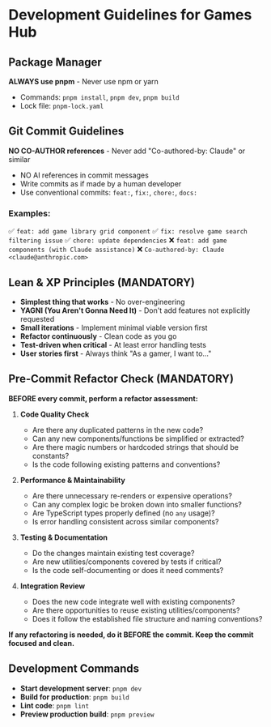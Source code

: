 # Development Guidelines for Games Hub

## Package Manager

**ALWAYS use pnpm** - Never use npm or yarn
- Commands: `pnpm install`, `pnpm dev`, `pnpm build`
- Lock file: `pnpm-lock.yaml`

## Git Commit Guidelines

**NO CO-AUTHOR references** - Never add "Co-authored-by: Claude" or similar
- NO AI references in commit messages
- Write commits as if made by a human developer
- Use conventional commits: `feat:`, `fix:`, `chore:`, `docs:`

### Examples:
✅ `feat: add game library grid component`
✅ `fix: resolve game search filtering issue`
✅ `chore: update dependencies`
❌ `feat: add game components (with Claude assistance)`
❌ `Co-authored-by: Claude <claude@anthropic.com>`

## Lean & XP Principles (MANDATORY)

- **Simplest thing that works** - No over-engineering
- **YAGNI (You Aren't Gonna Need It)** - Don't add features not explicitly requested
- **Small iterations** - Implement minimal viable version first
- **Refactor continuously** - Clean code as you go
- **Test-driven when critical** - At least error handling tests
- **User stories first** - Always think "As a gamer, I want to..."

## Pre-Commit Refactor Check (MANDATORY)

**BEFORE every commit, perform a refactor assessment:**

1. **Code Quality Check**
   - Are there any duplicated patterns in the new code?
   - Can any new components/functions be simplified or extracted?
   - Are there magic numbers or hardcoded strings that should be constants?
   - Is the code following existing patterns and conventions?

2. **Performance & Maintainability**
   - Are there unnecessary re-renders or expensive operations?
   - Can any complex logic be broken down into smaller functions?
   - Are TypeScript types properly defined (no `any` usage)?
   - Is error handling consistent across similar components?

3. **Testing & Documentation**
   - Do the changes maintain existing test coverage?
   - Are new utilities/components covered by tests if critical?
   - Is the code self-documenting or does it need comments?

4. **Integration Review**
   - Does the new code integrate well with existing components?
   - Are there opportunities to reuse existing utilities/components?
   - Does it follow the established file structure and naming conventions?

**If any refactoring is needed, do it BEFORE the commit. Keep the commit focused and clean.**

## Development Commands

- **Start development server**: `pnpm dev`
- **Build for production**: `pnpm build`
- **Lint code**: `pnpm lint`
- **Preview production build**: `pnpm preview`